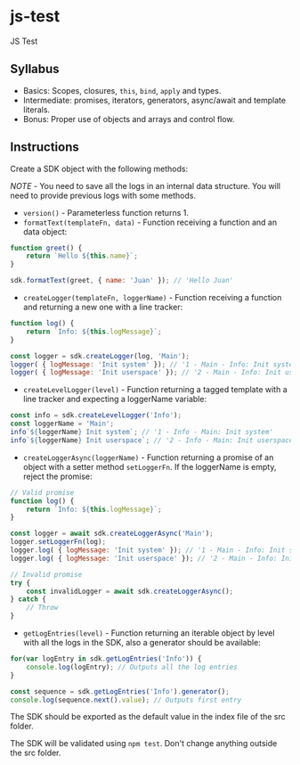 # js-test

JS Test

## Syllabus

* Basics: Scopes, closures, `this`, `bind`, `apply` and types.
* Intermediate: promises, iterators, generators, async/await and template literals.
* Bonus: Proper use of objects and arrays and control flow.

## Instructions

Create a SDK object with the following methods:

*NOTE* - You need to save all the logs in an internal data structure. You will need to provide previous logs with some methods.

* `version()` - Parameterless function returns 1.
* `formatText(templateFn, data)` - Function receiving a function and an data object:

```javascript
function greet() {
    return `Hello ${this.name}`;
}

sdk.formatText(greet, { name: 'Juan' }); // 'Hello Juan'
```

* `createLogger(templateFn, loggerName)` - Function receiving a function and returning a new one with a line tracker:

```javascript
function log() {
    return `Info: ${this.logMessage}`;
}

const logger = sdk.createLogger(log, 'Main');
logger( { logMessage: 'Init system' }); // '1 - Main - Info: Init system'
logger( { logMessage: 'Init userspace' }); // '2 - Main - Info: Init userspace'
```

* `createLevelLogger(level)` - Function returning a tagged template with a line tracker and expecting a loggerName variable:

```javascript
const info = sdk.createLevelLogger('Info');
const loggerName = 'Main';
info`${loggerName} Init system`; // '1 - Info - Main: Init system'
info`${loggerName} Init userspace`; // '2 - Info - Main: Init userspace'
```

* `createLoggerAsync(loggerName)` - Function returning a promise of an object with a setter method `setLoggerFn`.
If the loggerName is empty, reject the promise:

```javascript
// Valid promise
function log() {
    return `Info: ${this.logMessage}`;
}

const logger = await sdk.createLoggerAsync('Main');
logger.setLoggerFn(log);
logger.log( { logMessage: 'Init system' }); // '1 - Main - Info: Init system'
logger.log( { logMessage: 'Init userspace' }); // '2 - Main - Info: Init userspace'

// Invalid promise
try {
    const invalidLogger = await sdk.createLoggerAsync();
} catch {
    // Throw
}
```

* `getLogEntries(level)` - Function returning an iterable object by level with all the logs in the SDK, also a generator should be available:

```javascript
for(var logEntry in sdk.getLogEntries('Info')) {
    console.log(logEntry); // Outputs all the log entries
}

const sequence = sdk.getLogEntries('Info').generator();
console.log(sequence.next().value); // Outputs first entry
```

The SDK should be exported as the default value in the index file of the src folder.

The SDK will be validated using `npm test`. Don't change anything outside the src folder.
